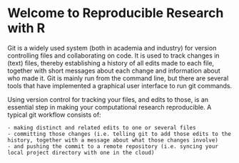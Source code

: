 # Welcome to Reproducible Research with R

Git is a widely used system (both in academia and industry) for version controlling files and collaborating on code. It is used to track changes in (text) files, thereby establishing a history of all edits made to each file, together with short messages about each change and information about who made it. Git is mainly run from the command line, but there are several tools that have implemented a graphical user interface to run git commands.

Using version control for tracking your files, and edits to those, is an essential step in making your computational research reproducible. A typical git workflow consists of:

    - making distinct and related edits to one or several files
    - committing those changes (i.e. telling git to add those edits to the history, together with a message about what those changes involve)
    - and pushing the commit to a remote repository (i.e. syncing your local project directory with one in the cloud)
